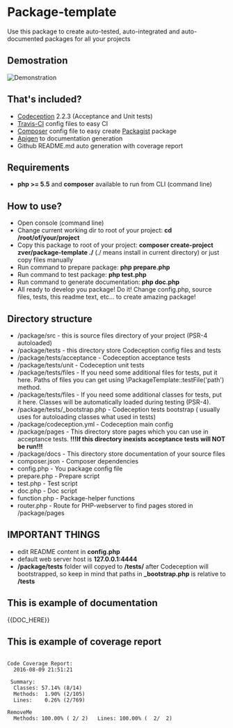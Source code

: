     
# Package-template

Use this package to create auto-tested, auto-integrated and auto-documented packages for all your projects

## Demostration

![Demonstration](https://github.com/s4urp8n/package-template/raw/master/package/tests/files/demo.gif)

## That's included?

* [Codeception](http://codeception.com/) 2.2.3 (Acceptance and Unit tests) 
* [Travis-CI](https://travis-ci.org/) config files to easy CI 
* [Composer](https://getcomposer.org/) config file to easy create [Packagist](https://packagist.org/) package 
* [Apigen](http://www.apigen.org/) to documentation generation 
* Github README.md auto generation with coverage report

## Requirements

* **php >= 5.5** and **composer** available to run from CLI (command line)

## How to use?

* Open console (command line) 
* Change current working dir to root of your project: **cd /root/of/your/project**
* Copy this package to root of your project: **composer create-project zver/package-template ./** (./ means install in current directory) or just copy files manually
* Run command to prepare package: **php prepare.php**
* Run command to test package: **php test.php**
* Run command to generate documentation: **php doc.php**
* All ready to develop you package! Do it! Change config.php, source files, tests, this readme text, etc... to create amazing package!

## Directory structure

* /package/src - this is source files directory of your project (PSR-4 autoloaded)
* /package/tests - this directory store Codeception config files and tests
* /package/tests/acceptance - Codeception acceptance tests
* /package/tests/unit - Codeception unit tests
* /package/tests/files - If you need some additional files for tests, put it here. Paths of files you can get using \PackageTemplate::testFile('path') method.
* /package/tests/files - If you need some additional classes for tests, put it here. Classes will be automatically loaded during testing (PSR-4).  
* /package/tests/_bootstrap.php - Codeception tests bootstrap ( usually uses for autoloading classes what used in tests)
* /package/codeception.yml - Codeception main config
* /package/pages - This directory store pages which you can use in acceptance tests. **!!!If this directory inexists acceptance tests will NOT be run!!!**
* /package/docs - This directory store documentation of your source files 
* composer.json - Composer dependencies 
* config.php - You package config file 
* prepare.php - Prepare script 
* test.php - Test script 
* doc.php - Doc script 
* function.php - Package-helper functions
* router.php - Route for PHP-webserver to find pages stored in /package/pages

## IMPORTANT THINGS

* edit README content in **config.php**
* default web server host is **127.0.0.1:4444**
* **/package/tests** folder will copyed to **/tests/** after Codeception will bootstrapped, so keep in mind that paths in **_bootstrap.php** is relative to **/tests**  

## This is example of documentation

{{DOC_HERE}}

## This is example of coverage report

```

Code Coverage Report:    
  2016-08-09 21:51:21    
                         
 Summary:                
  Classes: 57.14% (8/14) 
  Methods:  1.90% (2/105)
  Lines:    0.26% (2/769)

RemoveMe
  Methods: 100.00% ( 2/ 2)   Lines: 100.00% (  2/  2)
```

